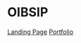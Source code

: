 # OIBSIP

<p align="left">
<a href="https://aditya2124018.github.io/OIBSIP/Landing%20Page/" target="blank">Landing Page</a>
<a href="https://aditya2124018.github.io/OIBSIP/Portfolio/" target="blank">Portfolio</a>
</p>
